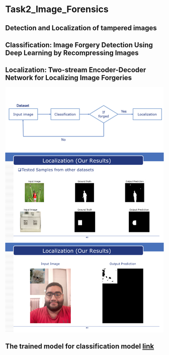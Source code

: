 # Task2_Image_Forensics
## Detection and Localization of tampered images
## Classification: Image Forgery Detection Using Deep Learning by Recompressing Images
## Localization: Two-stream Encoder-Decoder Network for Localizing Image Forgeries

![](images/System.PNG)
![](images/output_1.png)
![](images/output_2.png)
## The trained model for classification model [link](https://drive.google.com/file/d/1-P98ZYBPyUhsOwfYufcerra_Isy6y6i2/view?usp=share_link)